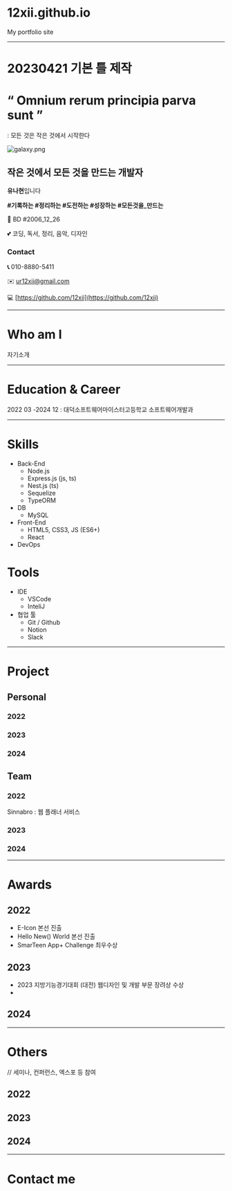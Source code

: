 # 12xii.github.io
My portfolio site

---

# 20230421 기본 틀 제작

<myPhoto>

# “ Omnium rerum principia parva sunt ”
 : 모든 것은 작은 것에서 시작한다

![galaxy.png](20230421%20%E1%84%80%E1%85%B5%E1%84%87%E1%85%A9%E1%86%AB%20%E1%84%90%E1%85%B3%E1%86%AF%20%E1%84%8C%E1%85%A6%E1%84%8C%E1%85%A1%E1%86%A8%20e0d2f4b121a04fa7b7dc879aa8b6a57a/galaxy.png)

## 작은 것에서 모든 것을 만드는 개발자 
**유나현**입니다

**#기록하는 #정리하는 #도전하는 #성장하는 #모든것을_만드는**

🍰 BD #2006_12_26

💕 코딩, 독서, 정리, 음악, 디자인

### Contact

**📞** 010-8880-5411

✉️ ur12xii@gmail.com

💻 [https://github.com/12xii](https://github.com/12xii)

---

# Who am I

자기소개

---

# Education & Career

2022 03 -2024 12 : 
대덕소프트웨어마이스터고등학교 소프트웨어개발과

---

# Skills

- Back-End
    - Node.js
    - Express.js (js, ts)
    - Nest.js (ts)
    - Sequelize
    - TypeORM
- DB
    - MySQL
- Front-End
    - HTML5, CSS3, JS (ES6+)
    - React
- DevOps

# Tools

- IDE
    - VSCode
    - InteliJ
- 협업 툴
    - Git / Github
    - Notion
    - Slack

---

# Project

## Personal

### 2022

### 2023

### 2024

## Team

### 2022

Sinnabro : 웹 플래너 서비스

### 2023

### 2024

---

# Awards

## 2022

- E-Icon 본선 진출
- Hello New() World 
본선 진출
- SmarTeen App+ Challenge 최우수상

## 2023

- 2023 지방기능경기대회 (대전) 웹디자인 및 개발 부문 장려상 수상
- 

## 2024

---

# Others

// 세미나, 컨퍼런스, 엑스포 등 참여

## 2022

## 2023

## 2024

---

# Contact me
